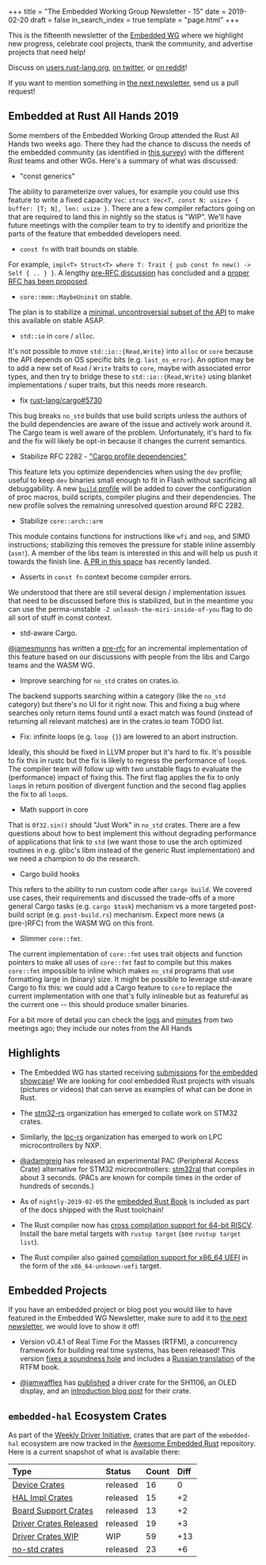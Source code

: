 +++
title = "The Embedded Working Group Newsletter - 15"
date = 2019-02-20
draft = false
in_search_index = true
template = "page.html"
+++

This is the fifteenth newsletter of the [Embedded WG] where we highlight new progress, celebrate cool projects, thank the community, and advertise projects that need help!

[Embedded WG]: https://github.com/rust-embedded/wg

Discuss on [users.rust-lang.org], [on twitter], or [on reddit]!

[users.rust-lang.org]: https://example.org/#TODO
[on twitter]: https://example.org/#TODO
[on reddit]: https://example.org/#TODO

If you want to mention something in [the next newsletter], send us a pull request!

[the next newsletter]: https://github.com/rust-embedded/blog/edit/master/content/2019-03-06-newsletter-16.md

## Embedded at Rust All Hands 2019

Some members of the Embedded Working Group attended the Rust All Hands two weeks ago. There they had the chance to discuss the needs of the embedded community (as identified in [this survey]) with the different Rust teams and other WGs. Here's a summary of what was discussed:

[this survey]: https://github.com/rust-embedded/wg/issues/256

- "const generics"

The ability to parameterize over values, for example you could use this feature to write a fixed capacity `Vec`: `struct Vec<T, const N: usize> { buffer: [T; N], len: usize }`. There are a few compiler refactors going on that are required to land this in nightly so the status is "WIP". We'll have future meetings with the compiler team to try to identify and prioritize the parts of the feature that embedded developers need.

- `const fn` with trait bounds on stable.

For example, `impl<T> Struct<T> where T: Trait { pub const fn new() -> Self { .. } }`. A lengthy [pre-RFC discussion][const-eval#8] has concluded and a [proper RFC has been proposed][rfc2632].

[const-eval#8]: https://github.com/rust-rfcs/const-eval/pull/8
[rfc2632]: https://github.com/rust-lang/rfcs/pull/2632

- `core::mem::MaybeUninit` on stable.

The plan is to stabilize a [minimal, uncontroversial subset of the API][maybe_uninit] to make this available on stable ASAP.

[maybe_uninit]: https://github.com/rust-lang/rust/issues/53491#issuecomment-463753719

- `std::io` in `core` / `alloc`.

It's not possible to move `std::io::{Read,Write}` into `alloc` or `core` because the API depends on OS specific bits (e.g. `last_os_error`). An option may be to add a new set of `Read` / `Write` traits to `core`, maybe with associated error types, and then try to bridge these to `std::io::{Read,Write}` using blanket implementations / super traits, but this needs more research.

- fix [rust-lang/cargo#5730]

This bug breaks `no_std` builds that use build scripts unless the authors of the build dependencies are aware of the issue and actively work around it. The Cargo team is well aware of the problem. Unfortunately, it's hard to fix and the fix will likely be opt-in because it changes the current semantics.

[rust-lang/cargo#5730]: https://github.com/rust-lang/cargo/issues/5730

- Stabilize RFC 2282 - ["Cargo profile dependencies"]

This feature lets you optimize dependencies when using the `dev` profile; useful to keep `dev` binaries small enough to fit in Flash without sacrificing all debuggability. A new [`build` profile][profile.build] will be added to cover the configuration of proc macros, build scripts, compiler plugins and their dependencies. The new profile solves the remaining unresolved question around RFC 2282.

["Cargo profile dependencies"]: https://github.com/rust-lang/rust/issues/48683
[profile.build]: https://github.com/rust-lang/cargo/pull/6577

- Stabilize `core::arch::arm`

This module contains functions for instructions like `wfi` and `nop`, and SIMD instructions; stabilizing this removes the pressure for stable inline assembly (`asm!`). A member of the libs team is interested in this and will help us push it towards the finish line. [A PR in this space][stdsimd#557] has recently landed.

[stdsimd#557]: https://github.com/rust-lang-nursery/stdsimd/pull/557

- Asserts in `const fn` context become compiler errors.

We understood that there are still several design / implementation issues that need to be discussed before this is stabilized, but in the meantime you can use the perma-unstable `-Z unleash-the-miri-inside-of-you` flag to do all sort of stuff in const context.

- std-aware Cargo.

[@jamesmunns] has written a [pre-rfc] for an incremental implementation of this feature based on our discussions with people from the libs and Cargo teams and the WASM WG.

[@jamesmunns]: https://github.com/jamesmunns
[pre-rfc]: https://github.com/jamesmunns/rfcs/pull/1

- Improve searching for `no_std` crates on crates.io.

The backend supports searching within a category (like the `no_std` category) but there's no UI for it right now. This and fixing a bug where searches only return items found until a exact match was found (instead of returning all relevant matches) are in the crates.io team TODO list.

- Fix: infinite loops (e.g. `loop {}`) are lowered to an abort instruction.

Ideally, this should be fixed in LLVM proper but it's hard to fix. It's possible to fix this in rustc but the fix is likely to regress the performance of `loop`s. The compiler team will follow up with two unstable flags to evaluate the (performance) impact of fixing this. The first flag applies the fix to only `loop`s in return position of divergent function and the second flag applies the fix to all `loop`s.

- Math support in core

That is `0f32.sin()` should "Just Work" in `no_std` crates. There are a few questions about how to best implement this without degrading performance of applications that link to `std` (we want those to use the arch optimized routines in e.g. glibc's libm instead of the generic Rust implementation) and we need a champion to do the research.

- Cargo build hooks

This refers to the ability to run custom code after `cargo build`. We covered use cases, their requirements and discussed the trade-offs of a more general Cargo tasks (e.g. `cargo $task`) mechanism vs a more targeted post-build script (e.g. `post-build.rs`) mechanism. Expect more news (a (pre-)RFC) from the WASM WG on this front.

- Slimmer `core::fmt`.

The current implementation of `core::fmt` uses trait objects and function pointers to make all uses of `core::fmt` fast to compile but this makes `core::fmt` impossible to inline which makes `no_std` programs that use formatting large in (binary) size. It might be possible to leverage std-aware Cargo to fix this: we could add a Cargo feature to `core` to replace the current implementation with one that's fully inlineable but as featureful as the current one -- this should produce smaller binaries.

For a bit more of detail you can check the [logs] and [minutes] from two meetings ago; they include our notes from the All Hands

[logs]: https://github.com/rust-embedded/wg/blob/master/minutes/2019-02-12.irc.log
[minutes]: https://github.com/rust-embedded/wg/blob/master/minutes/2019-02-12.md#notes-from-rust-all-hands

## Highlights

- The Embedded WG has started receiving [submissions] for [the embedded showcase][showcase]! We are looking for cool embedded Rust projects with visuals (pictures or videos) that can serve as examples of what can be done in Rust.

[submissions]: https://github.com/rust-embedded/showcase#submit-your-project
[showcase]: https://github.com/rust-embedded/showcase

- The [stm32-rs] organization has emerged to collate work on STM32 crates.

[stm32-rs]: https://github.com/stm32-rs

- Similarly, the [lpc-rs] organization has emerged to work on LPC microcontrollers by NXP.

[lpc-rs]: https://github.com/lpc-rs

- [@adamgreig] has released an experimental PAC (Peripheral Access Crate) alternative for STM32 microcontrollers: [stm32ral] that compiles in about 3 seconds. (PACs are known for compile times in the order of hundreds of seconds.)

[@adamgreig]: https://github.com/adamgreig
[stm32ral]: https://github.com/adamgreig/stm32ral

- As of `nightly-2019-02-05` the [embedded Rust Book][book] is included as part of the docs shipped with the Rust toolchain!

[book]: https://docs.rust-embedded.org/book/index.html

- The Rust compiler now has [cross compilation support for 64-bit RISCV][rust#58406]. Install the bare metal targets with `rustup target` (see `rustup target list`).

[rust#58406]: https://github.com/rust-lang/rust/pull/58406

- The Rust compiler also gained [compilation support for x86_64 UEFI][rust#56769] in the form of the `x86_64-unknown-uefi` target.

[rust#56769]: https://github.com/rust-lang/rust/pull/56769

## Embedded Projects

If you have an embedded project or blog post you would like to have featured in the Embedded WG Newsletter, make sure to add it to [the next newsletter], we would love to show it off!

- Version v0.4.1 of Real Time For the Masses (RTFM), a concurrency framework for building real time systems, has been released! This version [fixes a soundness hole][rtfm#140] and includes a [Russian translation] of the RTFM book.

[rtfm#140]: https://github.com/japaric/cortex-m-rtfm/pull/140
[Russian translation]: https://japaric.github.io/cortex-m-rtfm/book/ru/index.html

- [@jamwaffles] has [published](https://mobile.twitter.com/jam_waffles/status/1095784282189189121) a driver crate for the SH1106, an OLED display, and an [introduction blog post](https://wapl.es/electronics/rust/2019/02/13/sh1106-driver.html) for their crate.

[@jamwaffles]: https://github.com/jamwaffles

## `embedded-hal` Ecosystem Crates

As part of the [Weekly Driver Initiative], crates that are part of the `embedded-hal` ecosystem are now tracked in the [Awesome Embedded Rust] repository. Here is a current snapshot of what is available there:

| Type                      | Status    | Count | Diff |
| :---                      | :-----    | :---- | :--- |
| [Device Crates]           | released  | 16    | 0    |
| [HAL Impl Crates]         | released  | 15    | +2   |
| [Board Support Crates]    | released  | 13    | +2   |
| [Driver Crates Released]  | released  | 19    | +3   |
| [Driver Crates WIP]       | WIP       | 59    | +13  |
| [no-std crates]           | released  | 23    | +6   |

[Awesome Embedded Rust]: https://github.com/rust-embedded/awesome-embedded-rust
[Weekly Driver Initiative]: https://github.com/rust-embedded/wg/issues/39
[Device Crates]: https://github.com/rust-embedded/awesome-embedded-rust#device-crates
[HAL Impl Crates]: https://github.com/rust-embedded/awesome-embedded-rust#hal-implementation-crates
[Board Support Crates]: https://github.com/rust-embedded/awesome-embedded-rust#board-support-crates
[Driver Crates Released]: https://github.com/rust-embedded/awesome-embedded-rust#driver-crates
[Driver Crates WIP]: https://github.com/rust-embedded/awesome-embedded-rust#wip
[no-std crates]: https://github.com/rust-embedded/awesome-embedded-rust#no-std-crates
